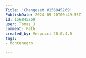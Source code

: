```yaml
---
Title: 'Changeset #156845269'
PublishDate: 2024-09-20T00:49:55Z
id: 156845269
user: Tomas_J
comment: Path
created_by: Vespucci 20.0.4.0
tags:
- Montenegro

---
```

